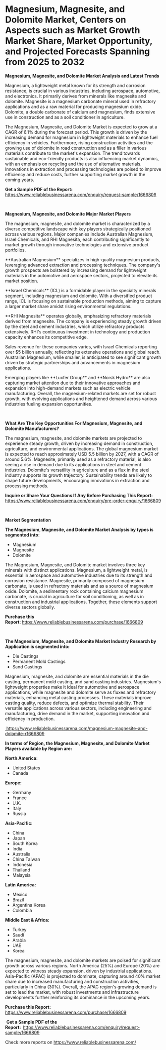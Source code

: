 <p><h1>Magnesium, Magnesite, and Dolomite Market, Centers on Aspects such as Market Growth Market Share, Market Opportunity, and Projected Forecasts Spanning from 2025 to 2032</h1></p><p><strong>Magnesium, Magnesite, and Dolomite Market Analysis and Latest Trends</strong></p>
<p><p>Magnesium, a lightweight metal known for its strength and corrosion resistance, is crucial in various industries, including aerospace, automotive, and electronics. It primarily derives from minerals like magnesite and dolomite. Magnesite is a magnesium carbonate mineral used in refractory applications and as a raw material for producing magnesium oxide. Dolomite, a double carbonate of calcium and magnesium, finds extensive use in construction and as a soil conditioner in agriculture.</p><p>The Magnesium, Magnesite, and Dolomite Market is expected to grow at a CAGR of 6.1% during the forecast period. This growth is driven by the increasing demand for magnesium in lightweight materials to enhance fuel efficiency in vehicles. Furthermore, rising construction activities and the growing use of dolomite in road construction and as a filler in various materials contribute to the market's expansion. The trend towards sustainable and eco-friendly products is also influencing market dynamics, with an emphasis on recycling and the use of alternative materials. Innovations in extraction and processing technologies are poised to improve efficiency and reduce costs, further supporting market growth in the coming years.</p></p>
<p><strong>Get a Sample PDF of the Report:&nbsp;</strong> <a href="https://www.reliablebusinessarena.com/enquiry/request-sample/1666809?utm_campaign=3218&utm_medium=2&utm_source=Github&utm_content=ia&utm_term=23032025&utm_id=magnesium-magnesite-and-dolomite">https://www.reliablebusinessarena.com/enquiry/request-sample/1666809</a></p>
<p>&nbsp;</p>
<p><strong>Magnesium, Magnesite, and Dolomite Major Market Players</strong></p>
<p><p>The magnesium, magnesite, and dolomite market is characterized by a diverse competitive landscape with key players strategically positioned across various regions. Major companies include Australian Magnesium, Israel Chemicals, and RHI Magnesita, each contributing significantly to market growth through innovative technologies and extensive product portfolios.</p><p>**Australian Magnesium** specializes in high-quality magnesium products, leveraging advanced extraction and processing techniques. The company's growth prospects are bolstered by increasing demand for lightweight materials in the automotive and aerospace sectors, projected to elevate its market position.</p><p>**Israel Chemicals** (ICL) is a formidable player in the specialty minerals segment, including magnesium and dolomite. With a diversified product range, ICL is focusing on sustainable production methods, aiming to capture a larger market share amidst rising environmental regulations.</p><p>**RHI Magnesita** operates globally, emphasizing refractory materials derived from magnesite. The company is experiencing steady growth driven by the steel and cement industries, which utilize refractory products extensively. RHI's continuous investment in technology and production capacity enhances its competitive edge.</p><p>Sales revenue for these companies varies, with Israel Chemicals reporting over $5 billion annually, reflecting its extensive operations and global reach. Australian Magnesium, while smaller, is anticipated to see significant growth driven by strategic partnerships and advancements in magnesium applications. </p><p>Emerging players like **Luxfer Group** and **Norsk Hydro** are also capturing market attention due to their innovative approaches and expansion into high-demand markets such as electric vehicle manufacturing. Overall, the magnesium-related markets are set for robust growth, with evolving applications and heightened demand across various industries fueling expansion opportunities.</p></p>
<p>&nbsp;</p>
<p><strong>What Are The Key Opportunities For Magnesium, Magnesite, and Dolomite Manufacturers?</strong></p>
<p><p>The magnesium, magnesite, and dolomite markets are projected to experience steady growth, driven by increasing demand in construction, agriculture, and environmental applications. The global magnesium market is expected to reach approximately USD 5.5 billion by 2027, with a CAGR of around 5.6%. Magnesite, primarily used as a refractory material, is also seeing a rise in demand due to its applications in steel and cement industries. Dolomite's versatility in agriculture and as a flux in the steel industry supports its growth trajectory. Sustainability trends are likely to shape future developments, encouraging innovations in extraction and processing methods.</p></p>
<p><strong>Inquire or Share Your Questions If Any Before Purchasing This Report:</strong> <a href="https://www.reliablebusinessarena.com/enquiry/pre-order-enquiry/1666809?utm_campaign=3218&utm_medium=2&utm_source=Github&utm_content=ia&utm_term=23032025&utm_id=magnesium-magnesite-and-dolomite">https://www.reliablebusinessarena.com/enquiry/pre-order-enquiry/1666809</a></p>
<p>&nbsp;</p>
<p><strong>Market Segmentation</strong></p>
<p><strong>The Magnesium, Magnesite, and Dolomite Market Analysis by types is segmented into:</strong></p>
<p><ul><li>Magnesium</li><li>Magnesite</li><li>Dolomite</li></ul></p>
<p><p>The Magnesium, Magnesite, and Dolomite market involves three key minerals with distinct applications. Magnesium, a lightweight metal, is essential in aerospace and automotive industries due to its strength and corrosion resistance. Magnesite, primarily composed of magnesium carbonate, is used in refractory materials and as a source of magnesium oxide. Dolomite, a sedimentary rock containing calcium magnesium carbonate, is crucial in agriculture for soil conditioning, as well as in construction and industrial applications. Together, these elements support diverse sectors globally.</p></p>
<p><strong>Purchase this Report:&nbsp;</strong><a href="https://www.reliablebusinessarena.com/purchase/1666809?utm_campaign=3218&utm_medium=2&utm_source=Github&utm_content=ia&utm_term=23032025&utm_id=magnesium-magnesite-and-dolomite">https://www.reliablebusinessarena.com/purchase/1666809</a></p>
<p>&nbsp;</p>
<p><strong>The Magnesium, Magnesite, and Dolomite Market Industry Research by Application is segmented into:</strong></p>
<p><ul><li>Die Castings</li><li>Permanent Mold Castings</li><li>Sand Castings</li></ul></p>
<p><p>Magnesium, magnesite, and dolomite are essential materials in the die casting, permanent mold casting, and sand casting industries. Magnesium's lightweight properties make it ideal for automotive and aerospace applications, while magnesite and dolomite serve as fluxes and refractory materials, enhancing metal casting processes. These materials improve casting quality, reduce defects, and optimize thermal stability. Their versatile applications across various sectors, including engineering and manufacturing, drive demand in the market, supporting innovation and efficiency in production.</p></p>
<p><a href="https://www.reliablebusinessarena.com/magnesium-magnesite-and-dolomite-r1666809?utm_campaign=3218&utm_medium=2&utm_source=Github&utm_content=ia&utm_term=23032025&utm_id=magnesium-magnesite-and-dolomite">&nbsp;https://www.reliablebusinessarena.com/magnesium-magnesite-and-dolomite-r1666809</a></p>
<p><strong>In terms of Region, the Magnesium, Magnesite, and Dolomite Market Players available by Region are:</strong></p>
<p>
    <p> <strong> North America: </strong>
        <ul>
            <li>United States</li>
            <li>Canada</li>
        </ul>
        </p> 
    <p> <strong> Europe: </strong>
        <ul>
            <li>Germany</li>
            <li>France</li>
            <li>U.K.</li>
            <li>Italy</li>
            <li>Russia</li>
        </ul>
        </p> 
    <p> <strong> Asia-Pacific: </strong>
        <ul>
            <li>China</li>
            <li>Japan</li>
            <li>South Korea</li>
            <li>India</li>
            <li>Australia</li>
            <li>China Taiwan</li>
            <li>Indonesia</li>
            <li>Thailand</li>
            <li>Malaysia</li>
        </ul>
        </p> 
    <p> <strong> Latin America: </strong>
        <ul>
            <li>Mexico</li>
            <li>Brazil</li>
            <li>Argentina Korea</li>
            <li>Colombia</li>
        </ul>
        </p> 
    <p> <strong> Middle East & Africa: </strong>
        <ul>
            <li>Turkey</li>
            <li>Saudi</li>
            <li>Arabia</li>
            <li>UAE</li>
            <li>Korea</li>
        </ul>
    </p>
    </p>
<p><p>The magnesium, magnesite, and dolomite markets are poised for significant growth across various regions. North America (25%) and Europe (20%) are expected to witness steady expansion, driven by industrial applications. Asia-Pacific (APAC) is projected to dominate, capturing around 40% market share due to increased manufacturing and construction activities, particularly in China (30%). Overall, the APAC region's growing demand is set to lead the market, with robust investments and infrastructure developments further reinforcing its dominance in the upcoming years.</p></p>
<p><strong>Purchase this Report: </strong><a href="https://www.reliablebusinessarena.com/purchase/1666809?utm_campaign=3218&utm_medium=2&utm_source=Github&utm_content=ia&utm_term=23032025&utm_id=magnesium-magnesite-and-dolomite">https://www.reliablebusinessarena.com/purchase/1666809</a></p>
<p>&nbsp;<strong>Get a Sample PDF of the Report:&nbsp;&nbsp;</strong><a href="https://www.reliablebusinessarena.com/enquiry/request-sample/1666809?utm_campaign=3218&utm_medium=2&utm_source=Github&utm_content=ia&utm_term=23032025&utm_id=magnesium-magnesite-and-dolomite">https://www.reliablebusinessarena.com/enquiry/request-sample/1666809</a></p>
<p><strong></strong></p>
<p>Check more reports on <a href="https://www.reliablebusinessarena.com/?utm_campaign=3218&utm_medium=2&utm_source=Github&utm_content=ia&utm_term=23032025&utm_id=magnesium-magnesite-and-dolomite">https://www.reliablebusinessarena.com/</a></p>